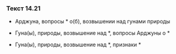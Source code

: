 ### Текст 14.21

- Арджуна, вопросы * о(б), возвышении над гунами природы

- Гуна(ы), природы, возвышение над *, вопросы Арджуны о *

- Гуна(ы), природы, возвышение над *, признаки *
	
